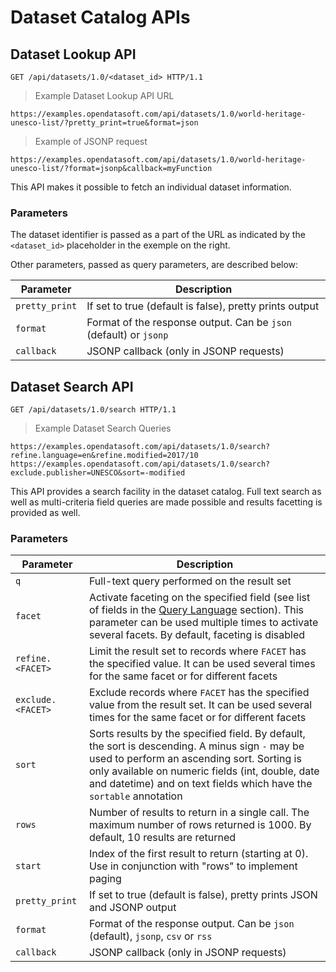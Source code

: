# Dataset Catalog APIs

## Dataset Lookup API

```http
GET /api/datasets/1.0/<dataset_id> HTTP/1.1
```

> Example Dataset Lookup API URL

```text
https://examples.opendatasoft.com/api/datasets/1.0/world-heritage-unesco-list/?pretty_print=true&format=json
```

> Example of JSONP request

```text
https://examples.opendatasoft.com/api/datasets/1.0/world-heritage-unesco-list/?format=jsonp&callback=myFunction
```

This API makes it possible to fetch an individual dataset information.

### Parameters

The dataset identifier is passed as a part of the URL as indicated by the `<dataset_id>` placeholder in the exemple on the right.

Other parameters, passed as query parameters, are described below:

Parameter      | Description
-------------- | -----------
`pretty_print` | If set to true (default is false), pretty prints output
`format`       | Format of the response output. Can be `json` (default) or `jsonp`
`callback`     | JSONP callback (only in JSONP requests)

## Dataset Search API

```http
GET /api/datasets/1.0/search HTTP/1.1
```

> Example Dataset Search Queries

```text
https://examples.opendatasoft.com/api/datasets/1.0/search?refine.language=en&refine.modified=2017/10
https://examples.opendatasoft.com/api/datasets/1.0/search?exclude.publisher=UNESCO&sort=-modified
```

This API provides a search facility in the dataset catalog. Full text search as well as multi-criteria field queries
are made possible and results facetting is provided as well.

### Parameters

Parameter         | Description
----------------- | -----------
`q`               | Full-text query performed on the result set
`facet`           | Activate faceting on the specified field (see list of fields in the [Query Language](#field-queries) section). This parameter can be used multiple times to activate several facets. By default, faceting is disabled
`refine.<FACET>`  | Limit the result set to records where `FACET` has the specified value. It can be used several times for the same facet or for different facets
`exclude.<FACET>` | Exclude records where `FACET` has the specified value from the result set. It can be used several times for the same facet or for different facets
`sort`            | Sorts results by the specified field. By default, the sort is descending. A minus sign `-` may be used to perform an ascending sort. Sorting is only available on numeric fields (int, double, date and datetime) and on text fields which have the `sortable`  annotation
`rows`            | Number of results to return in a single call. The maximum number of rows returned is 1000. By default, 10 results are returned
`start`           | Index of the first result to return (starting at 0). Use in conjunction with "rows" to implement paging
`pretty_print`    | If set to true (default is false), pretty prints JSON and JSONP output
`format`          | Format of the response output. Can be `json` (default), `jsonp`, `csv` or `rss`
`callback`        | JSONP callback (only in JSONP requests)
